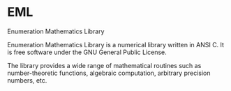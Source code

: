 # EML
Enumeration Mathematics Library

Enumeration Mathematics Library is a numerical library written in ANSI C. It is free software under the GNU General Public License.

The library provides a wide range of mathematical routines such as number-theoretic functions, algebraic computation, arbitrary precision numbers, etc.
